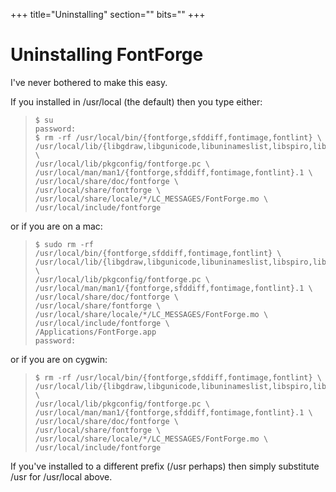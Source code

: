 +++
title="Uninstalling"
section=""
bits=""
+++


Uninstalling FontForge
======================

I've never bothered to make this easy.

If you installed in /usr/local (the default) then you type either:

>     $ su
>     password:
>     $ rm -rf /usr/local/bin/{fontforge,sfddiff,fontimage,fontlint} \
>     /usr/local/lib/{libgdraw,libgunicode,libuninameslist,libspiro,libfontforge,libgutils,libgioftp}* \
>     /usr/local/lib/pkgconfig/fontforge.pc \
>     /usr/local/man/man1/{fontforge,sfddiff,fontimage,fontlint}.1 \
>     /usr/local/share/doc/fontforge \
>     /usr/local/share/fontforge \
>     /usr/local/share/locale/*/LC_MESSAGES/FontForge.mo \
>     /usr/local/include/fontforge

or if you are on a mac:

>     $ sudo rm -rf /usr/local/bin/{fontforge,sfddiff,fontimage,fontlint} \
>     /usr/local/lib/{libgdraw,libgunicode,libuninameslist,libspiro,libfontforge,libgutils,libgioftp}* \
>     /usr/local/lib/pkgconfig/fontforge.pc \
>     /usr/local/man/man1/{fontforge,sfddiff,fontimage,fontlint}.1 \
>     /usr/local/share/doc/fontforge \
>     /usr/local/share/fontforge \
>     /usr/local/share/locale/*/LC_MESSAGES/FontForge.mo \
>     /usr/local/include/fontforge \
>     /Applications/FontForge.app
>     password:

or if you are on cygwin:

>     $ rm -rf /usr/local/bin/{fontforge,sfddiff,fontimage,fontlint} \
>     /usr/local/lib/{libgdraw,libgunicode,libuninameslist,libspiro,libfontforge,libgutils,libgioftp}* \
>     /usr/local/lib/pkgconfig/fontforge.pc \
>     /usr/local/man/man1/{fontforge,sfddiff,fontimage,fontlint}.1 \
>     /usr/local/share/doc/fontforge \
>     /usr/local/share/fontforge \
>     /usr/local/share/locale/*/LC_MESSAGES/FontForge.mo \
>     /usr/local/include/fontforge

If you've installed to a different prefix (/usr perhaps) then simply
substitute /usr for /usr/local above.
